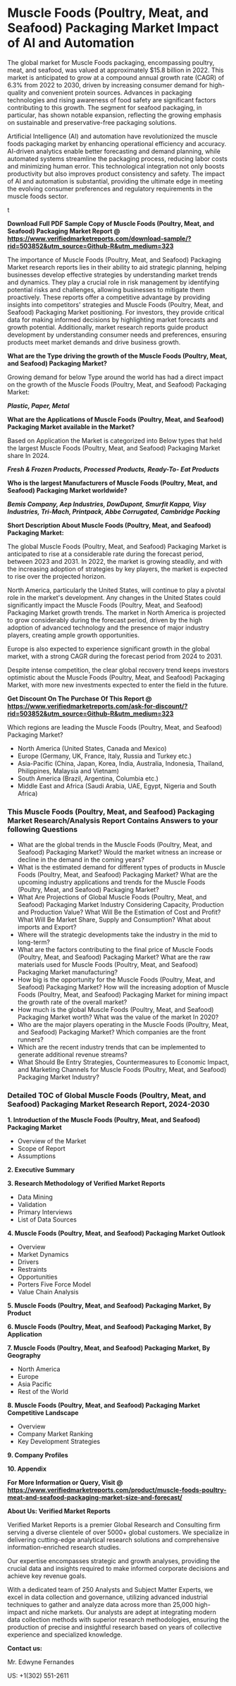 <meta name="title" content="Global  Muscle Foods (Poultry, Meat, and Seafood) Packaging Market Impact of AI and Automation"><meta name="description" content="  The global market for Muscle Foods packaging, encompassing poultry, meat, and seafood, was valued at approximately $15.8 billion in 2022. This market is anticipated "><meta name="title" content=" Muscle Foods (Poultry, Meat, and Seafood) Packaging Market Size, Share, Scope, Trends, Growth, Opportunities, Analysis, Forecast"> <h1>Muscle Foods (Poultry, Meat, and Seafood) Packaging Market Impact of AI and Automation</h1> <p>The global market for Muscle Foods packaging, encompassing poultry, meat, and seafood, was valued at approximately $15.8 billion in 2022. This market is anticipated to grow at a compound annual growth rate (CAGR) of 6.3% from 2022 to 2030, driven by increasing consumer demand for high-quality and convenient protein sources. Advances in packaging technologies and rising awareness of food safety are significant factors contributing to this growth. The segment for seafood packaging, in particular, has shown notable expansion, reflecting the growing emphasis on sustainable and preservative-free packaging solutions.</p> <p>Artificial Intelligence (AI) and automation have revolutionized the muscle foods packaging market by enhancing operational efficiency and accuracy. AI-driven analytics enable better forecasting and demand planning, while automated systems streamline the packaging process, reducing labor costs and minimizing human error. This technological integration not only boosts productivity but also improves product consistency and safety. The impact of AI and automation is substantial, providing the ultimate edge in meeting the evolving consumer preferences and regulatory requirements in the muscle foods sector.</p> t</p><p id="" class=""><strong>Download Full PDF Sample Copy of Muscle Foods (Poultry, Meat, and Seafood) Packaging Market Report @ <a href="https://www.verifiedmarketreports.com/download-sample/?rid=503852&utm_source=Github-R&utm_medium=323" target="_blank">https://www.verifiedmarketreports.com/download-sample/?rid=503852&utm_source=Github-R&utm_medium=323</a></strong></p><p>The importance of&nbsp;Muscle Foods (Poultry, Meat, and Seafood) Packaging Market research reports lies in their ability to aid strategic planning, helping businesses develop effective strategies by understanding market trends and dynamics. They play a crucial role in risk management by identifying potential risks and challenges, allowing businesses to mitigate them proactively. These reports offer a competitive advantage by providing insights into competitors' strategies and Muscle Foods (Poultry, Meat, and Seafood) Packaging Market positioning. For investors, they provide critical data for making informed decisions by highlighting market forecasts and growth potential. Additionally, market research reports guide product development by understanding consumer needs and preferences, ensuring products meet market demands and drive business growth.</p><p><strong>What are the&nbsp;Type driving the growth of the Muscle Foods (Poultry, Meat, and Seafood) Packaging Market?</strong></p><p id="" class="">Growing demand for below Type around the world has had a direct impact on the growth of the Muscle Foods (Poultry, Meat, and Seafood) Packaging Market:</p><em><strong>Plastic, Paper, Metal</strong></em></p><strong>What are the&nbsp;Applications&nbsp;of Muscle Foods (Poultry, Meat, and Seafood) Packaging Market available in the Market?</strong></p><p id="" class="">Based on Application the Market is categorized into Below types that held the largest Muscle Foods (Poultry, Meat, and Seafood) Packaging Market share In 2024.</p><em><strong>Fresh & Frozen Products, Processed Products, Ready-To- Eat Products</strong></em></p><strong>Who is the largest Manufacturers of Muscle Foods (Poultry, Meat, and Seafood) Packaging Market worldwide?</strong></p><p><em><strong>Bemis Company, Aep Industries, DowDupont, Smurfit Kappa, Visy Industries, Tri-Mach, Printpack, Abbe Corrugated, Cambridge Packing</strong></em></p><p id="" class=""><strong>Short Description About Muscle Foods (Poultry, Meat, and Seafood) Packaging Market:</strong></p><p>The global Muscle Foods (Poultry, Meat, and Seafood) Packaging Market is anticipated to rise at a considerable rate during the forecast period, between 2023 and 2031. In 2022, the market is growing steadily, and with the increasing adoption of strategies by key players, the market is expected to rise over the projected horizon.</p><p>North America, particularly the United States, will continue to play a pivotal role in the market's development. Any changes in the United States could significantly impact the Muscle Foods (Poultry, Meat, and Seafood) Packaging Market growth trends. The market in North America is projected to grow considerably during the forecast period, driven by the high adoption of advanced technology and the presence of major industry players, creating ample growth opportunities.</p><p>Europe is also expected to experience significant growth in the global market, with a strong CAGR during the forecast period from 2024 to 2031.</p><p>Despite intense competition, the clear global recovery trend keeps investors optimistic about the Muscle Foods (Poultry, Meat, and Seafood) Packaging Market, with more new investments expected to enter the field in the future.</p><p id="" class=""><strong>Get Discount On The Purchase Of This Report @ <a href="https://www.verifiedmarketreports.com/ask-for-discount/?rid=503852&utm_source=Github-R&utm_medium=323" target="_blank">https://www.verifiedmarketreports.com/ask-for-discount/?rid=503852&utm_source=Github-R&utm_medium=323</a></strong></p>Which regions are leading the Muscle Foods (Poultry, Meat, and Seafood) Packaging Market?</p><ul><li>North America (United States, Canada and Mexico)</li><li>Europe (Germany, UK, France, Italy, Russia and Turkey etc.)</li><li>Asia-Pacific (China, Japan, Korea, India, Australia, Indonesia, Thailand, Philippines, Malaysia and Vietnam)</li><li>South America (Brazil, Argentina, Columbia etc.)</li><li>Middle East and Africa (Saudi Arabia, UAE, Egypt, Nigeria and South Africa)</li></ul><h3 id="" class="">This Muscle Foods (Poultry, Meat, and Seafood) Packaging Market Research/Analysis Report Contains Answers to your following Questions</h3><ul><li>What are the global trends in the Muscle Foods (Poultry, Meat, and Seafood) Packaging Market? Would the market witness an increase or decline in the demand in the coming years?</li><li>What is the estimated demand for different types of products in Muscle Foods (Poultry, Meat, and Seafood) Packaging Market? What are the upcoming industry applications and trends for the Muscle Foods (Poultry, Meat, and Seafood) Packaging Market?</li><li>What Are Projections of Global Muscle Foods (Poultry, Meat, and Seafood) Packaging Market Industry Considering Capacity, Production and Production Value? What Will Be the Estimation of Cost and Profit? What Will Be Market Share, Supply and Consumption? What about imports and Export?</li><li>Where will the strategic developments take the industry in the mid to long-term?</li><li>What are the factors contributing to the final price of Muscle Foods (Poultry, Meat, and Seafood) Packaging Market? What are the raw materials used for Muscle Foods (Poultry, Meat, and Seafood) Packaging Market manufacturing?</li><li>How big is the opportunity for the Muscle Foods (Poultry, Meat, and Seafood) Packaging Market? How will the increasing adoption of Muscle Foods (Poultry, Meat, and Seafood) Packaging Market for mining impact the growth rate of the overall market?</li><li>How much is the global Muscle Foods (Poultry, Meat, and Seafood) Packaging Market worth? What was the value of the market In 2020?</li><li>Who are the major players operating in the Muscle Foods (Poultry, Meat, and Seafood) Packaging Market? Which companies are the front runners?</li><li>Which are the recent industry trends that can be implemented to generate additional revenue streams?</li><li>What Should Be Entry Strategies, Countermeasures to Economic Impact, and Marketing Channels for Muscle Foods (Poultry, Meat, and Seafood) Packaging Market Industry?</li></ul><h3 id="" class="">Detailed TOC of Global Muscle Foods (Poultry, Meat, and Seafood) Packaging Market Research Report, 2024-2030</h3><p id="" class=""><strong>1. Introduction of the Muscle Foods (Poultry, Meat, and Seafood) Packaging Market</strong></p><ul><li>Overview of the Market</li><li>Scope of Report</li><li>Assumptions</li></ul><p id="" class=""><strong>2. Executive Summary</strong></p><p id="" class=""><strong>3. Research Methodology of Verified Market Reports</strong></p><ul><li>Data Mining</li><li>Validation</li><li>Primary Interviews</li><li>List of Data Sources</li></ul><p id="" class=""><strong>4. Muscle Foods (Poultry, Meat, and Seafood) Packaging Market Outlook</strong></p><ul><li>Overview</li><li>Market Dynamics</li><li>Drivers</li><li>Restraints</li><li>Opportunities</li><li>Porters Five Force Model</li><li>Value Chain Analysis</li></ul><p id="" class=""><strong>5. Muscle Foods (Poultry, Meat, and Seafood) Packaging Market, By Product</strong></p><p id="" class=""><strong>6. Muscle Foods (Poultry, Meat, and Seafood) Packaging Market, By Application</strong></p><p id="" class=""><strong>7. Muscle Foods (Poultry, Meat, and Seafood) Packaging Market, By Geography</strong></p><ul><li>North America</li><li>Europe</li><li>Asia Pacific</li><li>Rest of the World</li></ul><p id="" class=""><strong>8. Muscle Foods (Poultry, Meat, and Seafood) Packaging Market Competitive Landscape</strong></p><ul><li>Overview</li><li>Company Market Ranking</li><li>Key Development Strategies</li></ul><p id="" class=""><strong>9. Company Profiles</strong></p><p id="" class=""><strong>10. Appendix</strong></p><p id="" class=""><strong>For More Information or Query, Visit @ <a href="https://www.verifiedmarketreports.com/product/muscle-foods-poultry-meat-and-seafood-packaging-market-size-and-forecast/" target="_blank">https://www.verifiedmarketreports.com/product/muscle-foods-poultry-meat-and-seafood-packaging-market-size-and-forecast/</a></strong></p><p id="" class=""><strong>About Us: Verified Market Reports</strong></p><p id="" class="">Verified Market Reports is a premier Global Research and Consulting firm serving a diverse clientele of over 5000+ global customers. We specialize in delivering cutting-edge analytical research solutions and comprehensive information-enriched research studies.</p><p id="" class="">Our expertise encompasses strategic and growth analyses, providing the crucial data and insights required to make informed corporate decisions and achieve key revenue goals.</p><p id="" class="">With a dedicated team of 250 Analysts and Subject Matter Experts, we excel in data collection and governance, utilizing advanced industrial techniques to gather and analyze data across more than 25,000 high-impact and niche markets. Our analysts are adept at integrating modern data collection methods with superior research methodologies, ensuring the production of precise and insightful research based on years of collective experience and specialized knowledge.</p><p id="" class=""><strong>Contact us:</strong></p><p id="" class="">Mr. Edwyne Fernandes</p><p id="" class="">US: +1(302) 551-2611</p>